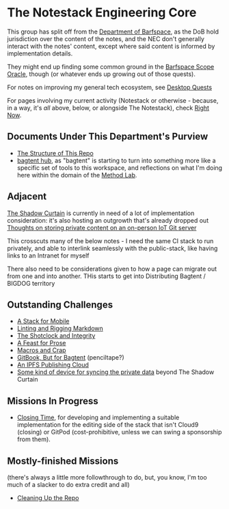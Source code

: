 # The Notestack Engineering Core

This group has split off from the [Department of Barfspace](eb1e81f8-5939-4f85-9930-418044018a75.md), as the DoB hold jurisdiction over the content of the notes, and the NEC don't generally interact with the notes' content, except where said content is informed by implementation details.

They might end up finding some common ground in the [Barfspace Scope Oracle](a8c1b237-886b-4169-88ff-9e52bc1dbcf2.md), though (or whatever ends up growing out of those quests).

For notes on improving my general tech ecosystem, see [Desktop Quests](445ae6d8-5796-43b7-8648-704c8ebb9e18.md)

For pages involving my current activity (Notestack or otherwise - because, in a way, it's *all* above, below, or alongside The Notestack), check [Right Now](41218b84-cd08-48a5-b91a-865e8b90c46a.md).

## Documents Under This Department's Purview

- [The Structure of This Repo](b651b62a-9906-4a3d-943b-93d19e4153d7.md)
- [bagtent hub](ba00b8cb-9d05-4aef-bd50-0990f82dd723.md), as "bagtent" is starting to turn into something more like a specific set of tools to this workspace, and reflections on what I'm doing here within the domain of the [Method Lab](9a2890e2-a0fa-4484-9c1e-3c7c7ec4f28a.md).

## Adjacent

[The Shadow Curtain](e50eb50f-cc83-43b5-888a-d2ae77daf8a5.md) is currently in need of a lot of implementation consideration: it's also hosting an outgrowth that's already dropped out [Thoughts on storing private content on an on-person IoT Git server](8ee4ce3b-d7bc-46d1-a7df-913a847bf2b1.md)

This crosscuts many of the below notes - I need the same CI stack to run privately, and able to interlink seamlessly with the public-stack, like having links to an Intranet for myself

There also need to be considerations given to how a page can migrate out from one and into another. THis starts to get into Distributing Bagtent / BIGDOG territory

## Outstanding Challenges

- [A Stack for Mobile](aa15e36d-f91f-4f4c-9a1d-778d970bfb44.md)
- [Linting and Rigging Markdown](d803c469-9798-4f96-8052-feb64db75f9f.md)
- [The Shotclock and Integrity](df25aada-7f8c-420c-97bc-51366556b6be.md)
- [A Feast for Prose](869031c8-93ef-4103-8a30-8187f89e240a.md)
- [Macros and Crap](8694f320-4a7b-47d2-a79c-43d8e4b964fe.md)
- [GitBook, But for Bagtent](852e122b-e5af-474a-99c9-31a1d01d0870.md) (penciltape?)
- [An IPFS Publishing Cloud](6fdbde81-2cf8-434d-9a12-31e48214eeec.md)
- [Some kind of device for syncing the private data](8a752277-0d93-426d-aa5f-d799cce7be45.md) beyond The Shadow Curtain

## Missions In Progress

- [Closing Time](b7c6ef38-0130-439b-aad1-40eb31ada49c.md), for developing and implementing a suitable implementation for the editing side of the stack that isn't Cloud9 (closing) or GitPod (cost-prohibitive, unless we can swing a sponsorship from them).

## Mostly-finished Missions

(there's always a little more followthrough to do, but, you know, I'm too much of a slacker to do extra credit and all)

- [Cleaning Up the Repo](c5b9235c-429b-4d82-9760-edc82cb258ee.md)
